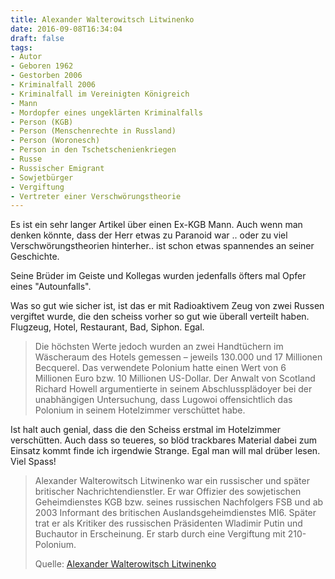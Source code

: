 ```yaml
---
title: Alexander Walterowitsch Litwinenko
date: 2016-09-08T16:34:04
draft: false
tags:
- Autor
- Geboren 1962
- Gestorben 2006
- Kriminalfall 2006
- Kriminalfall im Vereinigten Königreich
- Mann
- Mordopfer eines ungeklärten Kriminalfalls
- Person (KGB)
- Person (Menschenrechte in Russland)
- Person (Woronesch)
- Person in den Tschetschenienkriegen
- Russe
- Russischer Emigrant
- Sowjetbürger
- Vergiftung
- Vertreter einer Verschwörungstheorie
---
```


Es ist ein sehr langer Artikel über einen Ex-KGB Mann. Auch wenn man denken
könnte, dass der Herr etwas zu Paranoid war .. oder zu viel
Verschwörungstheorien hinterher.. ist schon etwas spannendes an seiner
Geschichte.

Seine Brüder im Geiste und Kollegas wurden jedenfalls öfters mal Opfer
eines "Autounfalls".

Was so gut wie sicher ist, ist das er mit Radioaktivem Zeug von zwei Russen
vergiftet wurde, die den scheiss vorher so gut wie überall verteilt haben.
Flugzeug, Hotel, Restaurant, Bad, Siphon. Egal.

> Die höchsten Werte jedoch wurden an zwei Handtüchern im Wäscheraum des
> Hotels gemessen – jeweils 130.000 und 17 Millionen Becquerel. Das
> verwendete Polonium hatte einen Wert von 6 Millionen Euro bzw. 10 Millionen
> US-Dollar. Der Anwalt von Scotland Richard Howell argumentierte in seinem
> Abschlussplädoyer bei der unabhängigen Untersuchung, dass Lugowoi
> offensichtlich das Polonium in seinem Hotelzimmer verschüttet habe.

Ist halt auch genial, dass die den Scheiss erstmal im Hotelzimmer
verschütten. Auch dass so teueres, so blöd trackbares Material dabei zum
Einsatz kommt finde ich irgendwie Strange. Egal man will mal drüber lesen.
Viel Spass!


> Alexander Walterowitsch Litwinenko war ein russischer und später
> britischer Nachrichtendienstler. Er war Offizier des sowjetischen
> Geheimdienstes KGB bzw. seines russischen Nachfolgers FSB und ab 2003
> Informant des britischen Auslandsgeheimdienstes MI6. Später trat er als
> Kritiker des russischen Präsidenten Wladimir Putin und Buchautor in
> Erscheinung. Er starb durch eine Vergiftung mit 210-Polonium.
> 
> Quelle: [Alexander Walterowitsch Litwinenko](https://de.wikipedia.org/wiki/Alexander_Walterowitsch_Litwinenko)
